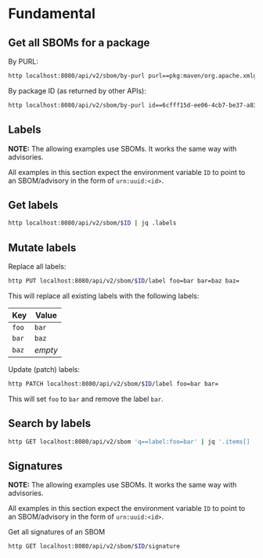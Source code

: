 # Fundamental

## Get all SBOMs for a package

By PURL:

```bash
http localhost:8080/api/v2/sbom/by-purl purl==pkg:maven/org.apache.xmlgraphics/batik-anim@1.9.1
```

By package ID (as returned by other APIs):

```bash
http localhost:8080/api/v2/sbom/by-purl id==6cfff15d-ee06-4cb7-be37-a835aed2af82
```

## Labels

**NOTE:** The allowing examples use SBOMs. It works the same way with advisories.

All examples in this section expect the environment variable `ID`
to point to an SBOM/advisory in the form of `urn:uuid:<id>`.

## Get labels

```bash
http localhost:8080/api/v2/sbom/$ID | jq .labels
```

## Mutate labels

Replace all labels:

```bash
http PUT localhost:8080/api/v2/sbom/$ID/label foo=bar bar=baz baz= 
```

This will replace all existing labels with the following labels:

| Key   | Value   |
|-------|---------|
| `foo` | `bar`   |
| `bar` | `baz`   |
| `baz` | *empty* |

Update (patch) labels:

```bash
http PATCH localhost:8080/api/v2/sbom/$ID/label foo=bar bar=
```

This will set `foo` to `bar` and remove the label `bar`.

## Search by labels

```bash
http GET localhost:8080/api/v2/sbom 'q==label:foo=bar' | jq '.items[] | {id, name, labels}'
```

## Signatures

**NOTE:** The allowing examples use SBOMs. It works the same way with advisories.

All examples in this section expect the environment variable `ID`
to point to an SBOM/advisory in the form of `urn:uuid:<id>`.

Get all signatures of an SBOM

```bash
http GET localhost:8080/api/v2/sbom/$ID/signature
```
